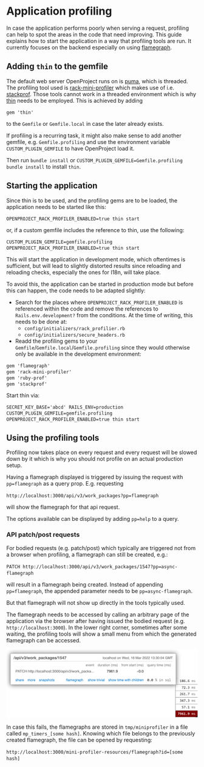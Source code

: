 # Application profiling

In case the application performs poorly when serving a request, profiling can help to spot the areas in the code that need improving. This guide explains how to start the application in a way that profiling tools are run. It currently focuses on the backend especially on using [flamegraph](https://github.com/SamSaffron/flamegraph).

## Adding `thin` to the gemfile

The default web server OpenProject runs on is [puma](https://puma.io/), which is threaded. The profiling tool used is [rack-mini-profiler](https://github.com/MiniProfiler/rack-mini-profiler) which makes use of i.e. [stackprof](https://github.com/tmm1/stackprof). Those tools cannot work in a threaded environment which is why [thin](https://github.com/macournoyer/thin) needs to be employed. This is achieved by adding

```
gem 'thin'
```

to the `Gemfile` or `Gemfile.local` in case the later already exists.

If profiling is a recurring task, it might also make sense to add another gemfile, e.g. `Gemfile.profiling` and use the environment variable `CUSTOM_PLUGIN_GEMFILE` to have OpenProject load it.

Then run `bundle install` or `CUSTOM_PLUGIN_GEMFILE=Gemfile.profiling bundle install` to install `thin`.

## Starting the application

Since thin is to be used, and the profiling gems are to be loaded, the application needs to be started like this:

```
OPENPROJECT_RACK_PROFILER_ENABLED=true thin start
```

or, if a custom gemfile includes the reference to thin, use the following:

```
CUSTOM_PLUGIN_GEMFILE=gemfile.profiling OPENPROJECT_RACK_PROFILER_ENABLED=true thin start
```

This will start the application in development mode, which oftentimes is sufficient, but will lead to slightly distorted results since reloading and reloading checks, especially the ones for I18n, will take place.

To avoid this, the application can be started in production mode but before this can happen, the code needs to be adapted slightly:
* Search for the places where `OPENPROJECT_RACK_PROFILER_ENABLED` is referenced within the code and remove the references to `Rails.env.development?` from the conditions. At the time of writing, this needs to be done at:
  * `config/initializers/rack_profilier.rb`
  * `config/initializers/secure_headers.rb`
* Readd the profiling gems to your `Gemfile`/`Gemfile.local`/`Gemfile.profiling` since they would otherwise only be available in the development environment:
```
gem 'flamegraph'
gem 'rack-mini-profiler'
gem 'ruby-prof'
gem 'stackprof'
```

Start thin via:
```
SECRET_KEY_BASE='abcd' RAILS_ENV=production CUSTOM_PLUGIN_GEMFILE=gemfile.profiling OPENPROJECT_RACK_PROFILER_ENABLED=true thin start
```

## Using the profiling tools

Profiling now takes place on every request and every request will be slowed down by it which is why you should not profile on an actual production setup.

Having a flamegraph displayed is triggered by issuing the request with `pp=flamegraph` as a query prop. E.g. requesting

`http://localhost:3000/api/v3/work_packages?pp=flamegraph`

will show the flamegraph for that api request.

The options available can be displayed by adding `pp=help` to a query.

### API patch/post requests

For bodied requests (e.g. patch/post) which typically are triggered not from a browser when profiling, a flamegraph can still be created, e.g.:

`PATCH http://localhost:3000/api/v3/work_packages/1547?pp=async-flamegraph`

will result in a flamegraph being created. Instead of appending `pp=flamegraph`, the appended parameter needs to be `pp=async-flamegraph`.

But that flamegraph will not show up directly in the tools typically used.

The flamegraph needs to be accessed by calling an arbitrary page of the application via the browser after having issued the bodied request (e.g. `http://localhost:3000`). In the lower right corner, sometimes after some waiting, the profiling tools will show a small menu from which the generated flamegraph can be accessed.

![Flamegraph retrieval](flamegraph_retrieval.png)

In case this fails, the flamegraphs are stored in `tmp/miniprofiler` in a file called `mp_timers_[some hash]`. Knowing which file belongs to the previously created flamegraph, the file can be opened by requesting:

`http://localhost:3000/mini-profiler-resources/flamegraph?id=[some hash]`
